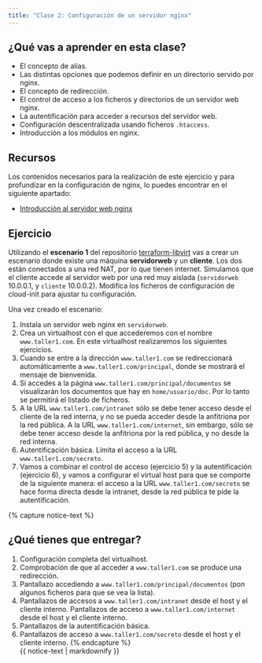 ```yaml
---
title: "Clase 2: Configuración de un servidor nginx"
---
```


## ¿Qué vas a aprender en esta clase?

* El concepto de alias.
* Las distintas opciones que podemos definir en un directorio servido por nginx.
* El concepto de redirección.
* El control de acceso a los ficheros y directorios de un servidor web nginx.
* La autentificación para acceder a recursos del servidor web.
* Configuración descentralizada usando ficheros `.htaccess`.
* Introducción a los módulos en nginx.

## Recursos

Los contenidos necesarios para la realización de este ejercicio y para profundizar en la configuración de nginx, lo puedes encontrar en el siguiente apartado:

* [Introducción al servidor web nginx](nginx.html)

## Ejercicio

Utilizando el **escenario 1** del repositorio [terraform-libvirt](https://github.com/josedom24/terraform-libvirt) vas a crear un escenario donde existe una máquina **servidorweb** y un **cliente**. Los dos están conectados a una red NAT, por lo que tienen internet. Simulamos que el cliente accede al servidor web por una red muy aislada (`servidorweb` 10.0.0.1, y `cliente` 10.0.0.2). Modifica los ficheros de configuración de cloud-init para ajustar tu configuración.

Una vez creado el escenario:

1. Instala un servidor web nginx en `servidorweb`.
2. Crea un virtualhost con el que accederemos con el nombre `www.taller1.com`. En este virtualhost realizaremos los siguientes ejercicios.
3. Cuando se entre a la dirección `www.taller1.com` se redireccionará automáticamente a `www.taller1.com/principal`, donde se mostrará el mensaje de bienvenida.
4. Si accedes a la página `www.taller1.com/principal/documentos` se visualizarán los documentos que hay en `home/usuario/doc`. Por lo tanto se permitirá el listado de ficheros.
5. A la URL `www.taller1.com/intranet` sólo se debe tener acceso desde el cliente de la red interna, y no se pueda acceder desde la anfitriona por la red pública. A la URL `www.taller1.com/internet`, sin embargo, sólo se debe tener acceso desde la anfitriona por la red pública, y no desde la red interna.
6. Autentificación básica. Limita el acceso a la URL `www.taller1.com/secreto`. 
7. Vamos a combinar el control de acceso (ejercicio 5) y la autentificación (ejercicio 6), y vamos a configurar el virtual host para que se comporte de la siguiente manera: el acceso a la URL `www.taller1.com/secreto` se hace forma directa desde la intranet, desde la red pública te pide la autentificación. 

{% capture notice-text %}
## ¿Qué tienes que entregar?

1. Configuración completa del virtualhost.
2. Comprobación de que al acceder a `www.taller1.com` se produce una redirección.
3. Pantallazo accediendo a `www.taller1.com/principal/documentos` (pon algunos ficheros para que se vea la lista).
4. Pantallazos de accesos a `www.taller1.com/intranet` desde el host y el cliente interno. Pantallazos de acceso a `www.taller1.com/internet` desde el host y el cliente interno.
5. Pantallazos de la autentificación básica.
6. Pantallazos de acceso a `www.taller1.com/secreto` desde el host y el cliente interno.
{% endcapture %}<div class="notice--info">{{ notice-text | markdownify }}</div>
